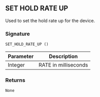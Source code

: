 ## SET HOLD RATE UP

Used to set the hold rate up for the device.

### Signature

`SET_HOLD_RATE_UP ()`


| Parameter | Description |
| --- | --- |
| Integer | RATE in milliseconds |


### Returns

`None`